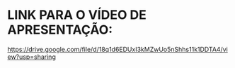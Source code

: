 # LINK PARA O VÍDEO DE APRESENTAÇÃO:
https://drive.google.com/file/d/18q1d6EDUxI3kMZwUo5nShhs11k1DDTA4/view?usp=sharing
